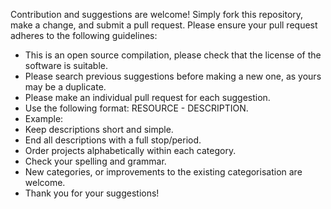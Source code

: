 Contribution and suggestions are welcome! Simply fork this repository, make a change, and submit a pull request. 
Please ensure your pull request adheres to the following guidelines:

- This is an open source compilation, please check that the license of the software is suitable.<br />
- Please search previous suggestions before making a new one, as yours may be a duplicate.<br />
- Please make an individual pull request for each suggestion.<br />
- Use the following format: RESOURCE - DESCRIPTION.<br />
- Example: 
- Keep descriptions short and simple.<br />
- End all descriptions with a full stop/period.<br />
- Order projects alphabetically within each category.<br />
- Check your spelling and grammar.<br />
- New categories, or improvements to the existing categorisation are welcome.<br />
- Thank you for your suggestions!
